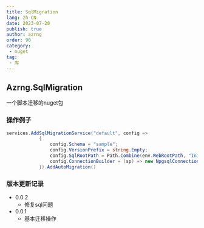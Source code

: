 ```yaml
---
title: SqlMigration
lang: zh-CN
date: 2023-07-20
publish: true
author: azrng
order: 90
category:
 - nuget
tag:
 - 库
---
```

## Azrng.SqlMigration

一个脚本迁移的nuget包

### 操作例子

```csharp
services.AddSqlMigrationService("default", config =>
            {
                config.Schema = "sample";
                config.VersionPrefix = string.Empty;
                config.SqlRootPath = Path.Combine(env.WebRootPath, "InitSql");
                config.ConnectionBuilder = (sp) => new NpgsqlConnection(Configuration.GetConnectionString("Pgsql"));
            }).AddAutoMigration()
```

### 版本更新记录

* 0.0.2
  * 修复sql问题
* 0.0.1
  * 基本迁移操作
